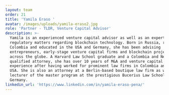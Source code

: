 ```yaml
---
layout: team
order: 21
title: 'Yamila Eraso '
avatar: /images/uploads/yamila-eraso2.jpg
role: 'Partner - TLDR, Venture Capital Advisor'
description: >-
  Yamila is an experienced venture capital advisor as well as an expert in
  regulatory matters regarding blockchain technology. Born in Russia, raised in
  Colombia and educated in the USA and Germany, she has been advising
  entrepreneurs, early-stage venture capital firms and blockchain projects
  across the globe. A Harvard Law School graduate and a Colombia and New York
  qualified attorney, she has over 10 years of M&A and venture capital
  experience after having worked for prominent law firms in Colombia and the
  USA. She is also an attorney at a Berlin-based boutique law firm as well as a
  lecturer of the master program at the prestigious Bucerius Law School in
  Germany.
linkedin_url: 'https://www.linkedin.com/in/yamila-eraso-pena/'
---
```


